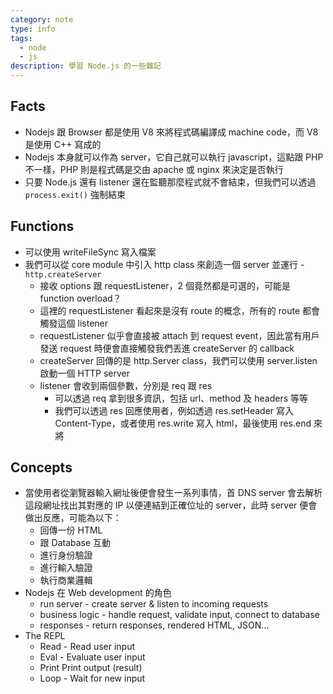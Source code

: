 ```yaml
---
category: note
type: info
tags:
  - node
  - js
description: 學習 Node.js 的一些雜記
---
```

## Facts

- Nodejs 跟 Browser 都是使用 V8 來將程式碼編譯成 machine code，而 V8 是使用 C++ 寫成的
- Nodejs 本身就可以作為 server，它自己就可以執行 javascript，這點跟 PHP 不一樣，PHP 則是程式碼是交由 apache 或 nginx 來決定是否執行
- 只要 Node.js 還有 listener 還在監聽那麼程式就不會結束，但我們可以透過 `process.exit()` 強制結束

## Functions

- 可以使用 writeFileSync 寫入檔案
-  我們可以從 core module 中引入 http class 來創造一個 server 並運行 - `http.createServer`
	- 接收 options 跟 requestListener，2 個竟然都是可選的，可能是 function overload？
	- 這裡的 requestListener 看起來是沒有 route 的概念，所有的 route 都會觸發這個 listener
	- requestListener 似乎會直接被 attach 到 request event，因此當有用戶發送 request 時便會直接觸發我們丟進 createServer 的 callback
	- createServer 回傳的是 http.Server class，我們可以使用 server.listen 啟動一個 HTTP server
	- listener 會收到兩個參數，分別是 req 跟 res
		-  可以透過 req 拿到很多資訊，包括 url、method 及 headers 等等
		- 我們可以透過 res 回應使用者，例如透過 res.setHeader 寫入 Content-Type，或者使用 res.write 寫入 html，最後使用 res.end 來將

## Concepts

- 當使用者從瀏覽器輸入網址後便會發生一系列事情，首 DNS server 會去解析這段網址找出其對應的 IP 以便連結到正確位址的 server，此時 server 便會做出反應，可能為以下：
	- 回傳一份 HTML
	- 跟 Database 互動
	- 進行身份驗證
	- 進行輸入驗證
	- 執行商業邏輯
- Nodejs 在 Web development  的角色
	- run server - create server & listen to incoming requests
	- business logic - handle request, validate input, connect to database
	- responses - return responses, rendered HTML, JSON...
- The REPL
	- Read - Read user input
	- Eval - Evaluate user input
	- Print Print output (result)
	- Loop - Wait for new input